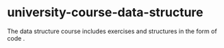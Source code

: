 # university-course-data-structure
The data structure course includes exercises and structures in the form of code .
